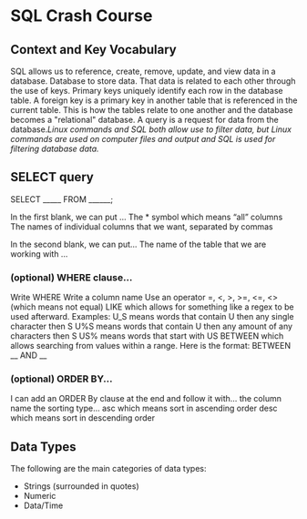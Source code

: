 <h1>SQL Crash Course</h1>

<h2>Context and Key Vocabulary</h2>
<p>SQL allows us to reference, create, remove, update, and view data in a database. Database to store data. 
That data is related to each other through the use of keys. Primary keys uniquely identify each row in the database table. 
A foreign key is a primary key in another table that is referenced in the current table. This is how the tables relate to one another 
and the database becomes a "relational" database. A query is a request for data from the database.<em>Linux commands and SQL both allow use to filter data, but Linux commands are used on computer files 
and output and SQL is used for filtering database data.</em></p>


<h2>SELECT query</h2>

<p> SELECT _____ FROM ______; 

In the first blank, we can put …
The * symbol which means “all” columns
The names of individual columns that we want, separated by commas 

In the second blank, we can put…
The name of the table that we are working with …

<h3>(optional) WHERE clause…</h3>
Write WHERE
Write a column name 
Use an operator 
=, <, >, >=, <=, <> (which means not equal) 
LIKE which allows for something like a regex to be used afterward. Examples: 
U_S means words that contain U then any single character then S
U%S means words that contain U then any amount of any characters then S
US% means words that start with US
BETWEEN which allows searching from values within a range. Here is the format: BETWEEN __ AND __ 


<h3>(optional) ORDER BY...</h3>
I can add an ORDER By clause at the end and follow it with… 
the column name 
the sorting type… 
asc which means sort in ascending order 
desc which means sort in descending order 
</p>

<h2>Data Types</h2>

<p>
The following are the main categories of data types:
  <ul>
    <li>Strings (surrounded in quotes)</li>
    <li>Numeric</li>
    <li>Data/Time</li>
  </ul>

</p>
